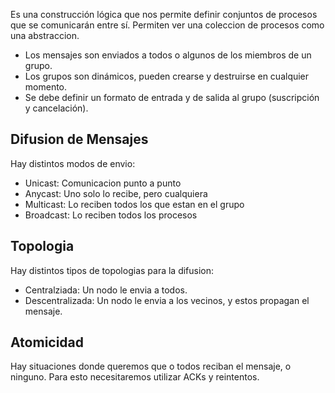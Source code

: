 Es una construcción lógica que nos permite definir conjuntos de procesos que se comunicarán entre sí. Permiten ver una coleccion de procesos como una abstraccion.

- Los mensajes son enviados a todos o algunos de los miembros de un grupo.
- Los grupos son dinámicos, pueden crearse y destruirse en cualquier momento.
- Se debe definir un formato de entrada y de salida al grupo (suscripción y cancelación).

## Difusion de Mensajes

Hay distintos modos de envio:

- Unicast: Comunicacion punto a punto
- Anycast: Uno solo lo recibe, pero cualquiera
- Multicast: Lo reciben todos los que estan en el grupo
- Broadcast: Lo reciben todos los procesos

## Topologia

Hay distintos tipos de topologias para la difusion:

- Centralziada: Un nodo le envia a todos.
- Descentralizada: Un nodo le envia a los vecinos, y estos propagan el mensaje.

## Atomicidad

Hay situaciones donde queremos que o todos reciban el mensaje, o ninguno. Para esto necesitaremos utilizar ACKs y reintentos.
